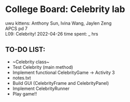 # College Board: Celebrity lab
uwu kittens: Anthony Sun, Ivina Wang, Jaylen Zeng \
APCS pd 7 \
L09: Celebrity!
2022-04-26
time spent: _ hrs

## TO-DO LIST:
* ~Celebrity class~
* Test Celebrity (main method)
* Implement functional CelebrityGame -> Activity 3
* notes.txt
* Build GUI (CelebrityFrame and CelebrityPanel)
* Implement CelebrityRunner
* Play game!!